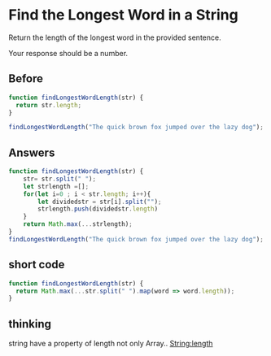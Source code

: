 # Find the Longest Word in a String
Return the length of the longest word in the provided sentence.

Your response should be a number.

## Before
```javascript
function findLongestWordLength(str) {
  return str.length;
}

findLongestWordLength("The quick brown fox jumped over the lazy dog");
```
## Answers
```javascript
function findLongestWordLength(str) {
    str= str.split(" ");
    let strlength =[];
    for(let i=0 ; i < str.length; i++){
        let dividedstr = str[i].split("");
        strlength.push(dividedstr.length)
    }
    return Math.max(...strlength);
}
findLongestWordLength("The quick brown fox jumped over the lazy dog");
```
## short code
```javascript
function findLongestWordLength(str) {
  return Math.max(...str.split(" ").map(word => word.length));
}
```
## thinking
string have a property of length not only Array..
[String:length](https://developer.mozilla.org/en-US/docs/Web/JavaScript/Reference/Global_Objects/String/length)
